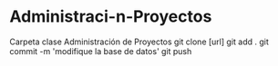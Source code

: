 # Administraci-n-Proyectos
Carpeta clase Administración de Proyectos
git clone [url]
git add .
git commit -m 'modifique la base de datos'
git push 
